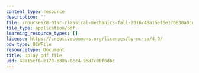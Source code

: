```yaml
---
content_type: resource
description: ''
file: /courses/8-01sc-classical-mechanics-fall-2016/48a15ef6e170830a0cc49587c0bf6dbc_cadbtBS5qf4.pdf
file_type: application/pdf
learning_resource_types: []
license: https://creativecommons.org/licenses/by-nc-sa/4.0/
ocw_type: OCWFile
resourcetype: Document
title: 3play pdf file
uid: 48a15ef6-e170-830a-0cc4-9587c0bf6dbc
---
```


